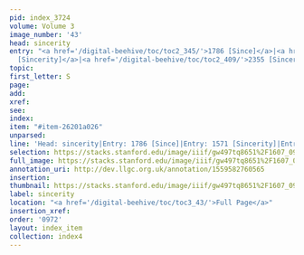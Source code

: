```yaml
---
pid: index_3724
volume: Volume 3
image_number: '43'
head: sincerity
entry: "<a href='/digital-beehive/toc/toc2_345/'>1786 [Since]</a>|<a href='/digital-beehive/toc/toc2_309/'>1571
  [Sincerity]</a>|<a href='/digital-beehive/toc/toc2_409/'>2355 [Sincerity]</a>"
topic: 
first_letter: S
page: 
add: 
xref: 
see: 
index: 
item: "#item-26201a026"
unparsed: 
line: 'Head: sincerity|Entry: 1786 [Since]|Entry: 1571 [Sincerity]|Entry: 2355 [Sincerity]|#item-26201a026'
selection: https://stacks.stanford.edu/image/iiif/gw497tq8651%2F1607_0986/177,3363,742,109/full/0/default.jpg
full_image: https://stacks.stanford.edu/image/iiif/gw497tq8651%2F1607_0986/full/full/0/default.jpg
annotation_uri: http://dev.llgc.org.uk/annotation/1559582760565
insertion: 
thumbnail: https://stacks.stanford.edu/image/iiif/gw497tq8651%2F1607_0986/177,3363,742,109/150,/0/default.jpg
label: sincerity
location: "<a href='/digital-beehive/toc/toc3_43/'>Full Page</a>"
insertion_xref: 
order: '0972'
layout: index_item
collection: index4
---
```

